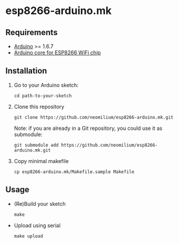 # esp8266-arduino.mk

## Requirements

 * [Arduino](https://arduino.cc) >= 1.6.7
 * [Arduino core for ESP8266 WiFi chip](https://github.com/esp8266/Arduino)

## Installation

1. Go to your Arduino sketch:

    ```
    cd path-to-your-sketch
    ```

1. Clone this repository

    ```
    git clone https://github.com/neomilium/esp8266-arduino.mk.git
    ```

    Note: if you are already in a Git repository, you could use it as submodule:

    ```
    git submodule add https://github.com/neomilium/esp8266-arduino.mk.git
    ```

1. Copy minimal makefile

    ```
    cp esp8266-arduino.mk/Makefile.sample Makefile
    ```

## Usage

 * (Re)Build your sketch

    ```
    make
    ```

 * Upload using serial

    ```
    make upload
    ```

